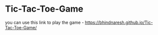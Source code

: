 # Tic-Tac-Toe-Game
you can use this link to play the game - https://bhindnaresh.github.io/Tic-Tac-Toe-Game/
